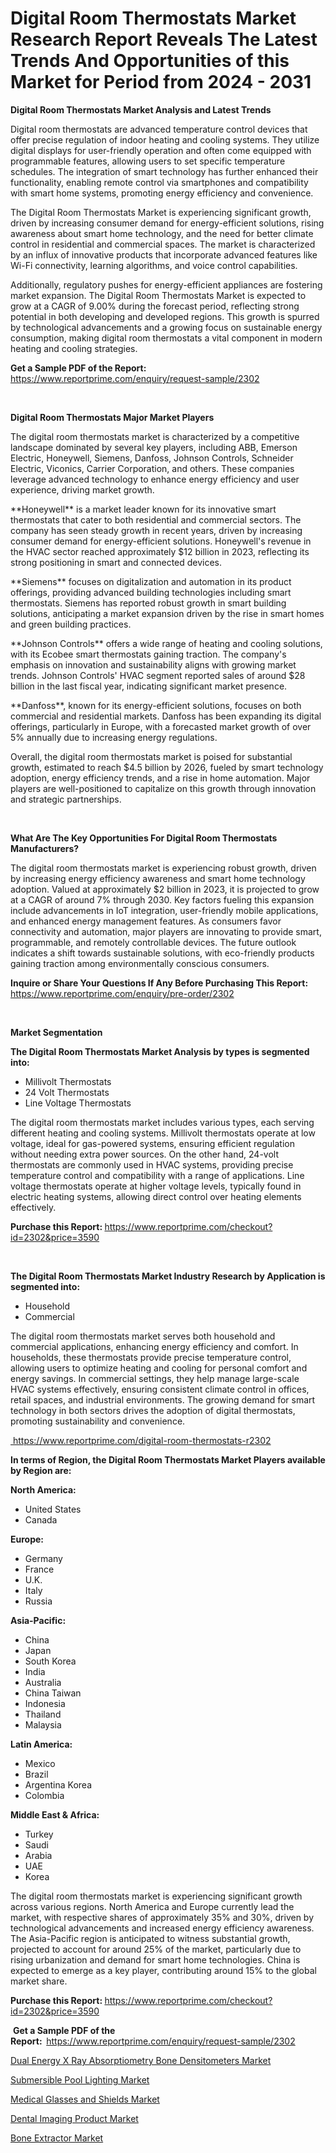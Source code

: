 <p><h1>Digital Room Thermostats Market Research Report Reveals The Latest Trends And Opportunities of this Market for Period from 2024 - 2031</h1></p><p><strong>Digital Room Thermostats Market Analysis and Latest Trends</strong></p>
<p><p>Digital room thermostats are advanced temperature control devices that offer precise regulation of indoor heating and cooling systems. They utilize digital displays for user-friendly operation and often come equipped with programmable features, allowing users to set specific temperature schedules. The integration of smart technology has further enhanced their functionality, enabling remote control via smartphones and compatibility with smart home systems, promoting energy efficiency and convenience.</p><p>The Digital Room Thermostats Market is experiencing significant growth, driven by increasing consumer demand for energy-efficient solutions, rising awareness about smart home technology, and the need for better climate control in residential and commercial spaces. The market is characterized by an influx of innovative products that incorporate advanced features like Wi-Fi connectivity, learning algorithms, and voice control capabilities. </p><p>Additionally, regulatory pushes for energy-efficient appliances are fostering market expansion. The Digital Room Thermostats Market is expected to grow at a CAGR of 9.00% during the forecast period, reflecting strong potential in both developing and developed regions. This growth is spurred by technological advancements and a growing focus on sustainable energy consumption, making digital room thermostats a vital component in modern heating and cooling strategies.</p></p>
<p><strong>Get a Sample PDF of the Report:&nbsp;</strong> <a href="https://www.reportprime.com/enquiry/request-sample/2302">https://www.reportprime.com/enquiry/request-sample/2302</a></p>
<p>&nbsp;</p>
<p><strong>Digital Room Thermostats Major Market Players</strong></p>
<p><p>The digital room thermostats market is characterized by a competitive landscape dominated by several key players, including ABB, Emerson Electric, Honeywell, Siemens, Danfoss, Johnson Controls, Schneider Electric, Viconics, Carrier Corporation, and others. These companies leverage advanced technology to enhance energy efficiency and user experience, driving market growth.</p><p>**Honeywell** is a market leader known for its innovative smart thermostats that cater to both residential and commercial sectors. The company has seen steady growth in recent years, driven by increasing consumer demand for energy-efficient solutions. Honeywell's revenue in the HVAC sector reached approximately $12 billion in 2023, reflecting its strong positioning in smart and connected devices.</p><p>**Siemens** focuses on digitalization and automation in its product offerings, providing advanced building technologies including smart thermostats. Siemens has reported robust growth in smart building solutions, anticipating a market expansion driven by the rise in smart homes and green building practices.</p><p>**Johnson Controls** offers a wide range of heating and cooling solutions, with its Ecobee smart thermostats gaining traction. The company's emphasis on innovation and sustainability aligns with growing market trends. Johnson Controls' HVAC segment reported sales of around $28 billion in the last fiscal year, indicating significant market presence.</p><p>**Danfoss**, known for its energy-efficient solutions, focuses on both commercial and residential markets. Danfoss has been expanding its digital offerings, particularly in Europe, with a forecasted market growth of over 5% annually due to increasing energy regulations.</p><p>Overall, the digital room thermostats market is poised for substantial growth, estimated to reach $4.5 billion by 2026, fueled by smart technology adoption, energy efficiency trends, and a rise in home automation. Major players are well-positioned to capitalize on this growth through innovation and strategic partnerships.</p></p>
<p>&nbsp;</p>
<p><strong>What Are The Key Opportunities For Digital Room Thermostats Manufacturers?</strong></p>
<p><p>The digital room thermostats market is experiencing robust growth, driven by increasing energy efficiency awareness and smart home technology adoption. Valued at approximately $2 billion in 2023, it is projected to grow at a CAGR of around 7% through 2030. Key factors fueling this expansion include advancements in IoT integration, user-friendly mobile applications, and enhanced energy management features. As consumers favor connectivity and automation, major players are innovating to provide smart, programmable, and remotely controllable devices. The future outlook indicates a shift towards sustainable solutions, with eco-friendly products gaining traction among environmentally conscious consumers.</p></p>
<p><strong>Inquire or Share Your Questions If Any Before Purchasing This Report:</strong> <a href="https://www.reportprime.com/enquiry/pre-order/2302">https://www.reportprime.com/enquiry/pre-order/2302</a></p>
<p>&nbsp;</p>
<p><strong>Market Segmentation</strong></p>
<p><strong>The Digital Room Thermostats Market Analysis by types is segmented into:</strong></p>
<p><ul><li>Millivolt Thermostats</li><li>24 Volt Thermostats</li><li>Line Voltage Thermostats</li></ul></p>
<p><p>The digital room thermostats market includes various types, each serving different heating and cooling systems. Millivolt thermostats operate at low voltage, ideal for gas-powered systems, ensuring efficient regulation without needing extra power sources. On the other hand, 24-volt thermostats are commonly used in HVAC systems, providing precise temperature control and compatibility with a range of applications. Line voltage thermostats operate at higher voltage levels, typically found in electric heating systems, allowing direct control over heating elements effectively.</p></p>
<p><strong>Purchase this Report:&nbsp;</strong><a href="https://www.reportprime.com/checkout?id=2302&price=3590">https://www.reportprime.com/checkout?id=2302&price=3590</a></p>
<p>&nbsp;</p>
<p><strong>The Digital Room Thermostats Market Industry Research by Application is segmented into:</strong></p>
<p><ul><li>Household</li><li>Commercial</li></ul></p>
<p><p>The digital room thermostats market serves both household and commercial applications, enhancing energy efficiency and comfort. In households, these thermostats provide precise temperature control, allowing users to optimize heating and cooling for personal comfort and energy savings. In commercial settings, they help manage large-scale HVAC systems effectively, ensuring consistent climate control in offices, retail spaces, and industrial environments. The growing demand for smart technology in both sectors drives the adoption of digital thermostats, promoting sustainability and convenience.</p></p>
<p><a href="https://www.reportprime.com/digital-room-thermostats-r2302">&nbsp;https://www.reportprime.com/digital-room-thermostats-r2302</a></p>
<p><strong>In terms of Region, the Digital Room Thermostats Market Players available by Region are:</strong></p>
<p>
    <p> <strong> North America: </strong>
        <ul>
            <li>United States</li>
            <li>Canada</li>
        </ul>
        </p> 
    <p> <strong> Europe: </strong>
        <ul>
            <li>Germany</li>
            <li>France</li>
            <li>U.K.</li>
            <li>Italy</li>
            <li>Russia</li>
        </ul>
        </p> 
    <p> <strong> Asia-Pacific: </strong>
        <ul>
            <li>China</li>
            <li>Japan</li>
            <li>South Korea</li>
            <li>India</li>
            <li>Australia</li>
            <li>China Taiwan</li>
            <li>Indonesia</li>
            <li>Thailand</li>
            <li>Malaysia</li>
        </ul>
        </p> 
    <p> <strong> Latin America: </strong>
        <ul>
            <li>Mexico</li>
            <li>Brazil</li>
            <li>Argentina Korea</li>
            <li>Colombia</li>
        </ul>
        </p> 
    <p> <strong> Middle East & Africa: </strong>
        <ul>
            <li>Turkey</li>
            <li>Saudi</li>
            <li>Arabia</li>
            <li>UAE</li>
            <li>Korea</li>
        </ul>
    </p>
    </p>
<p><p>The digital room thermostats market is experiencing significant growth across various regions. North America and Europe currently lead the market, with respective shares of approximately 35% and 30%, driven by technological advancements and increased energy efficiency awareness. The Asia-Pacific region is anticipated to witness substantial growth, projected to account for around 25% of the market, particularly due to rising urbanization and demand for smart home technologies. China is expected to emerge as a key player, contributing around 15% to the global market share.</p></p>
<p><strong>Purchase this Report: </strong><a href="https://www.reportprime.com/checkout?id=2302&price=3590">https://www.reportprime.com/checkout?id=2302&price=3590</a></p>
<p>&nbsp;<strong>Get a Sample PDF of the Report:&nbsp;&nbsp;</strong><a href="https://www.reportprime.com/enquiry/request-sample/2302">https://www.reportprime.com/enquiry/request-sample/2302</a></p>
<p><strong></strong></p>
<p><p><a href="https://medium.com/@amandawbrown02/dual-energy-x-ray-absorptiometry-bone-densitometers-market-a-global-and-regional-analysis-7608d9f5b397">Dual Energy X Ray Absorptiometry Bone Densitometers Market</a></p><p><a href="https://github.com/Rekhakhatun65/Market-Research-Report-List-1/blob/main/submersible-pool-lighting-market.md">Submersible Pool Lighting Market</a></p><p><a href="https://medium.com/@amandawbrown02/medical-glasses-and-shields-market-global-market-insights-and-sales-trends-2024-to-2031-10bdee13f8af">Medical Glasses and Shields Market</a></p><p><a href="https://issuu.com/reportprime-2/docs/dental-imaging-product-market-size-_f24e8a5296c84d">Dental Imaging Product Market</a></p><p><a href="https://www.linkedin.com/pulse/global-bone-extractor-market-opportunities-challenges2024--wxqsc?trackingId=XhU7cbsUSci9L0nqczWwBA%3D%3D">Bone Extractor Market</a></p></p>